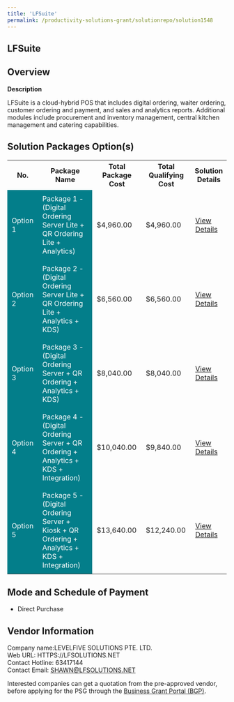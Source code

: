 ```yaml
---
title: 'LFSuite'
permalink: /productivity-solutions-grant/solutionrepo/solution1548
---
```


## LFSuite

## Overview

**Description**

LFSuite is a cloud-hybrid POS that includes digital ordering, waiter ordering, customer ordering and payment, and sales and analytics reports. Additional modules include procurement and inventory management, central kitchen management and catering capabilities.

## Solution Packages Option(s)

<table>
<tr>
<th><b>No.</b></th>
<th><b>Package Name</b></th>
<th><b>Total Package Cost</b></th>
<th><b>Total Qualifying Cost</b></th>
<th><b>Solution Details</b></th>
</tr>
<tr>
<td style='padding: 10px; background-color: #037E8A; color: #FFFFFF;'>Option 1</td>
<td style='padding: 10px; background-color: #037E8A; color: #FFFFFF;'>Package 1 - (Digital Ordering Server Lite + QR Ordering Lite + Analytics)</td>
<td style='padding: 10px;'>$4,960.00</td>
<td style='padding: 10px;'>$4,960.00</td>
<td style='padding: 10px;'><a href='/images/psg/LEVELFIVE_SOLUTIONS_Desensitised_Annex_3_Part1.pdf' target='_blank'>View Details</a></td>
</tr>
<tr>
<td style='padding: 10px; background-color: #037E8A; color: #FFFFFF;'>Option 2</td>
<td style='padding: 10px; background-color: #037E8A; color: #FFFFFF;'> Package 2 - (Digital Ordering Server Lite + QR Ordering Lite + Analytics + KDS)</td>
<td style='padding: 10px;'>$6,560.00</td>
<td style='padding: 10px;'>$6,560.00</td>
<td style='padding: 10px;'><a href='/images/psg/LEVELFIVE_SOLUTIONS_Desensitised_Annex_3_Part2.pdf' target='_blank'>View Details</a></td>
</tr>
<tr>
<td style='padding: 10px; background-color: #037E8A; color: #FFFFFF;'>Option 3</td>
<td style='padding: 10px; background-color: #037E8A; color: #FFFFFF;'>Package 3 - (Digital Ordering Server + QR Ordering + Analytics + KDS)</td>
<td style='padding: 10px;'>$8,040.00</td>
<td style='padding: 10px;'>$8,040.00</td>
<td style='padding: 10px;'><a href='/images/psg/LEVELFIVE_SOLUTIONS_Desensitised_Annex_3_Part3.pdf' target='_blank'>View Details</a></td>
</tr>
<tr>
<td style='padding: 10px; background-color: #037E8A; color: #FFFFFF;'>Option 4</td>
<td style='padding: 10px; background-color: #037E8A; color: #FFFFFF;'>Package 4 - (Digital Ordering Server + QR Ordering + Analytics + KDS + Integration)</td>
<td style='padding: 10px;'>$10,040.00</td>
<td style='padding: 10px;'>$9,840.00</td>
<td style='padding: 10px;'><a href='/images/psg/LEVELFIVE_SOLUTIONS_Desensitised_Annex_3_Part4.pdf' target='_blank'>View Details</a></td>
</tr>
<tr>
<td style='padding: 10px; background-color: #037E8A; color: #FFFFFF;'>Option 5</td>
<td style='padding: 10px; background-color: #037E8A; color: #FFFFFF;'>Package 5 - (Digital Ordering Server + Kiosk + QR Ordering + Analytics + KDS + Integration)</td>
<td style='padding: 10px;'>$13,640.00</td>
<td style='padding: 10px;'>$12,240.00</td>
<td style='padding: 10px;'><a href='/images/psg/LEVELFIVE_SOLUTIONS_Desensitised_Annex_3_Part5.pdf' target='_blank'>View Details</a></td>
</tr>
</table>

## Mode and Schedule of Payment

 - Direct Purchase

## Vendor Information

 Company name:LEVELFIVE SOLUTIONS PTE. LTD.<br>Web URL: HTTPS://LFSOLUTIONS.NET <br>Contact Hotline: 63417144 <br>Contact Email: SHAWN@LFSOLUTIONS.NET 

Interested companies can get a quotation from the pre-approved vendor, before applying for the PSG through the <a href='https://www.businessgrants.gov.sg/' target='_blank' rel='noopener'>Business Grant Portal (BGP)</a>.

<script src="/jquery/resize-tables.js"></script>
